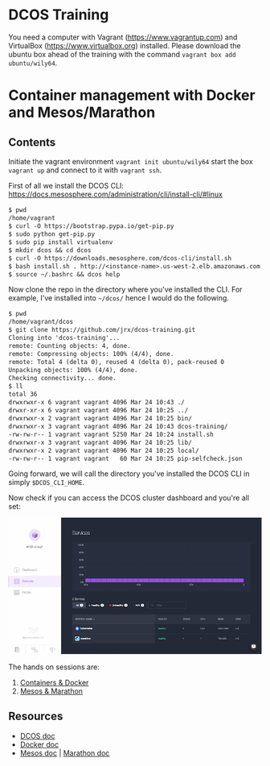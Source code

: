 # DCOS Training

You need a computer with Vagrant (https://www.vagrantup.com) and VirtualBox (https://www.virtualbox.org) installed. Please download the ubuntu box ahead of the training with the command `vagrant box add ubuntu/wily64`.

# Container management with Docker and Mesos/Marathon

## Contents

Initiate the vagrant environment `vagrant init ubuntu/wily64` start the box `vagrant up` and connect to it with `vagrant ssh`.

First of all we install the DCOS CLI: https://docs.mesosphere.com/administration/cli/install-cli/#linux

```
$ pwd
/home/vagrant
$ curl -O https://bootstrap.pypa.io/get-pip.py
$ sudo python get-pip.py
$ sudo pip install virtualenv
$ mkdir dcos && cd dcos
$ curl -O https://downloads.mesosphere.com/dcos-cli/install.sh
$ bash install.sh . http://<instance-name>.us-west-2.elb.amazonaws.com
$ source ~/.bashrc && dcos help
```
Now clone the repo in the directory where you've installed the CLI. For example, I've installed into `~/dcos/` hence I would do the following.

```
$ pwd
/home/vagrant/dcos
$ git clone https://github.com/jrx/dcos-training.git
Cloning into 'dcos-training'...
remote: Counting objects: 4, done.
remote: Compressing objects: 100% (4/4), done.
remote: Total 4 (delta 0), reused 4 (delta 0), pack-reused 0
Unpacking objects: 100% (4/4), done.
Checking connectivity... done.
$ ll
total 36
drwxrwxr-x 6 vagrant vagrant 4096 Mar 24 10:43 ./
drwxr-xr-x 6 vagrant vagrant 4096 Mar 24 10:25 ../
drwxrwxr-x 2 vagrant vagrant 4096 Mar 24 10:25 bin/
drwxrwxr-x 3 vagrant vagrant 4096 Mar 24 10:43 dcos-training/
-rw-rw-r-- 1 vagrant vagrant 5250 Mar 24 10:24 install.sh
drwxrwxr-x 3 vagrant vagrant 4096 Mar 24 10:25 lib/
drwxrwxr-x 2 vagrant vagrant 4096 Mar 24 10:25 local/
-rw-rw-r-- 1 vagrant vagrant   60 Mar 24 10:25 pip-selfcheck.json
```

Going forward, we will call the directory you've installed the DCOS CLI in simply  `$DCOS_CLI_HOME`.

Now check if you can access the DCOS cluster dashboard and you're all set:

![DCOS Dashboard](img/dcos-dashboard.png)

The hands on sessions are:

1. [Containers &amp; Docker](./docker)
1. [Mesos &amp; Marathon](./mesos-marathon)

## Resources

- [DCOS doc](https://docs.mesosphere.com)
- [Docker doc](https://docs.docker.com/)
- [Mesos doc](http://mesos.apache.org/documentation/latest/) | [Marathon doc](https://mesosphere.github.io/marathon/docs/)
